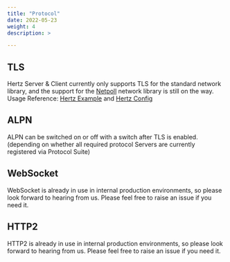 ```yaml
---
title: "Protocol"
date: 2022-05-23
weight: 4
description: >

---
```


## TLS
Hertz Server & Client currently only supports TLS for the standard network library, and the support for the [Netpoll](https://github.com/cloudwego/netpoll) network library is still on the way.
Usage Reference: [Hertz Example](/en/docs/hertz/tutorials/example/) and [Hertz Config](/en/docs/hertz/reference/config/)

## ALPN
ALPN can be switched on or off with a switch after TLS is enabled.(depending on whether all required protocol Servers are currently registered via Protocol Suite)

## WebSocket
WebSocket is already in use in internal production environments, so please look forward to hearing from us. Please feel free to raise an issue if you need it.

## HTTP2
HTTP2 is already in use in internal production environments, so please look forward to hearing from us. Please feel free to raise an issue if you need it.
